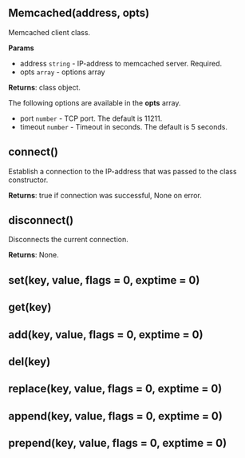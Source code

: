 ## Memcached(address, opts)
Memcached client class.

**Params**

- address `string` - IP-address to memcached server. Required.
- opts `array` - options array

**Returns**: class object.

The following options are available in the **opts** array.

- port `number` - TCP port. The default is 11211.
- timeout `number` - Timeout in seconds. The default is 5 seconds.

## connect()
Establish a connection to the IP-address that was passed to the class constructor.

**Returns**: true if connection was successful, None on error.

## disconnect()
Disconnects the current connection.

**Returns**: None.

## set(key, value, flags = 0, exptime = 0)
## get(key)
## add(key, value, flags = 0, exptime = 0)
## del(key)
## replace(key, value, flags = 0, exptime = 0)
## append(key, value, flags = 0, exptime = 0)
## prepend(key, value, flags = 0, exptime = 0)
